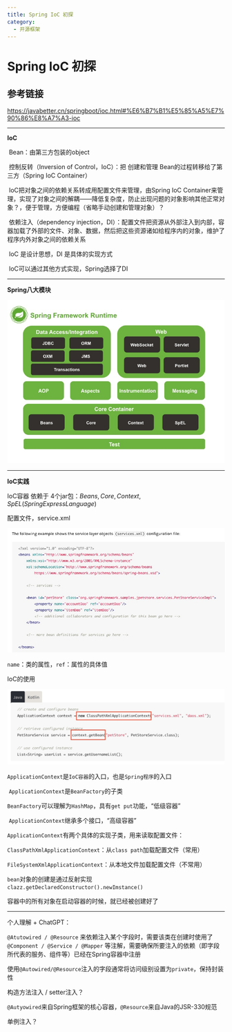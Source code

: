 ```yaml
---
title: Spring IoC 初探
category:
  - 开源框架
---
```




# Spring IoC 初探

## 参考链接
<https://javabetter.cn/springboot/ioc.html#%E6%B7%B1%E5%85%A5%E7%90%86%E8%A7%A3-ioc>

---

**IoC**

​	Bean：由第三方包装的object

​	控制反转（Inversion of Control，IoC）：把  创建和管理  Bean的过程转移给了第三方（Spring IoC Container）

​	IoC把对象之间的依赖关系转成用配置文件来管理，由Spring IoC Container来管理，实现了对象之间的解耦——降低复杂度，防止出现问题的对象影响其他正常对象？，便于管理，方便编程（省略手动创建和管理对象）？

​	依赖注入（dependency injection，DI）：配置文件把资源从外部注入到内部，容器加载了外部的文件、对象、数据，然后把这些资源诸如给程序内的对象，维护了程序内外对象之间的依赖关系

​	IoC 是设计思想，DI 是具体的实现方式

​	IoC可以通过其他方式实现，Spring选择了DI

---

**Spring八大模块**

![img](./assets/ioc-02dc5458-7423-44ce-97b4-d199decac2ad.jpg)

---

**IoC实践**

IoC容器 依赖于 4个jar包：$Beans, Core, Context, SpEL(SpringExpressLanguage)$ 



配置文件，service.xml

![img](./assets/ioc-dcef8c4b-f7d3-445e-a809-5a66eab9e1e9.jpg)

`name`：类的属性，`ref`：属性的具体值

IoC的使用

![img](./assets/ioc-f349d1b3-de75-4bb7-98f1-93918cea5aa9.jpg)

`ApplicationContext`是`IoC容器`的入口，也是`Spring程序`的入口

​	`ApplicationContext`是`BeanFactory`的子类

​	`BeanFactory`可以理解为`HashMap`，具有`get put`功能，“低级容器”

​	`ApplicationContext`继承多个接口，“高级容器”

​	`ApplicationContext`有两个具体的实现子类，用来读取配置文件：

​		`ClassPathXmlApplicationContext`：从`class path`加载配置文件（常用）

​		`FileSystemXmlApplicationContext`：从本地文件加载配置文件（不常用）



`bean`对象的创建是通过反射实现`clazz.getDeclaredConstructor().newImstance()`

容器中的所有对象在启动容器的时候，就已经被创建好了



---

个人理解 + ChatGPT：



`@Atutowired / @Resource` 来依赖注入某个字段时，需要该类在创建时使用了`@Component / @Service / @Mapper` 等注解，需要确保所要注入的依赖（即字段所代表的服务、组件等）已经在Spring容器中注册



使用`@Autowired/@Resource`注入的字段通常将访问级别设置为`private`，保持封装性



构造方法注入 / setter注入？



`@Autyowired`来自Spring框架的核心容器，`@Resource`来自Java的JSR-330规范



单例注入？